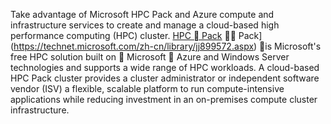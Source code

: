 


Take advantage of Microsoft HPC Pack and Azure compute and infrastructure services to create and manage a cloud-based high performance computing (HPC) cluster. [HPC  Pack](https://technet.microsoft.com/en-us/library/jj899572.aspx)  Pack](https://technet.microsoft.com/zh-cn/library/jj899572.aspx)  is Microsoft's free HPC solution built on  Microsoft  Azure and Windows Server technologies and supports a wide range of HPC workloads. A cloud-based HPC Pack cluster provides a cluster administrator or independent software vendor (ISV) a flexible, scalable platform to run compute-intensive applications while reducing investment in an on-premises compute cluster infrastructure.
